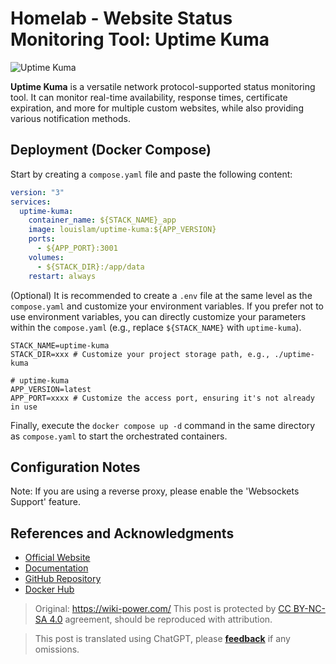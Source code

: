 # Homelab - Website Status Monitoring Tool: Uptime Kuma

![Uptime Kuma](https://img.wiki-power.com/d/wiki-media/img/20230410160253.jpg)

**Uptime Kuma** is a versatile network protocol-supported status monitoring tool. It can monitor real-time availability, response times, certificate expiration, and more for multiple custom websites, while also providing various notification methods.

## Deployment (Docker Compose)

Start by creating a `compose.yaml` file and paste the following content:

```yaml title="compose.yaml"
version: "3"
services:
  uptime-kuma:
    container_name: ${STACK_NAME}_app
    image: louislam/uptime-kuma:${APP_VERSION}
    ports:
      - ${APP_PORT}:3001
    volumes:
      - ${STACK_DIR}:/app/data
    restart: always
```

(Optional) It is recommended to create a `.env` file at the same level as the `compose.yaml` and customize your environment variables. If you prefer not to use environment variables, you can directly customize your parameters within the `compose.yaml` (e.g., replace `${STACK_NAME}` with `uptime-kuma`).

```dotenv title=".env"
STACK_NAME=uptime-kuma
STACK_DIR=xxx # Customize your project storage path, e.g., ./uptime-kuma

# uptime-kuma
APP_VERSION=latest
APP_PORT=xxxx # Customize the access port, ensuring it's not already in use
```

Finally, execute the `docker compose up -d` command in the same directory as `compose.yaml` to start the orchestrated containers.

## Configuration Notes

Note: If you are using a reverse proxy, please enable the 'Websockets Support' feature.

## References and Acknowledgments

- [Official Website](https://uptime.kuma.pet/)
- [Documentation](https://github.com/louislam/uptime-kuma/wiki)
- [GitHub Repository](https://github.com/louislam/uptime-kuma)
- [Docker Hub](https://hub.docker.com/r/louislam/uptime-kuma)

> Original: <https://wiki-power.com/>
> This post is protected by [CC BY-NC-SA 4.0](https://creativecommons.org/licenses/by/4.0/deed.en) agreement, should be reproduced with attribution.

> This post is translated using ChatGPT, please [**feedback**](https://github.com/linyuxuanlin/Wiki_MkDocs/issues/new) if any omissions.